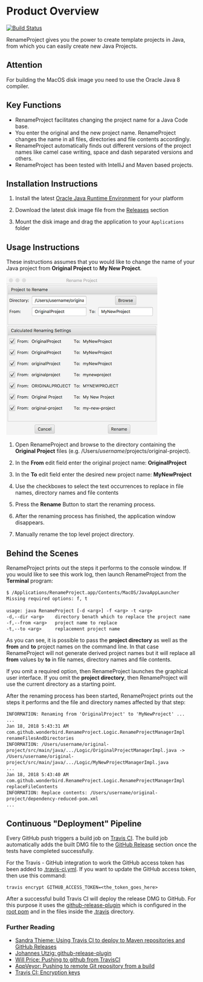 # Product Overview

[![Build Status](https://travis-ci.org/wonderbird/rename-project.svg?branch=master)](https://travis-ci.org/wonderbird/rename-project)

RenameProject gives you the power to create template projects in Java,
from which you can easily create new Java Projects.

## Attention

For building the MacOS disk image you need to use the Oracle Java 8 compiler.

## Key Functions

* RenameProject facilitates changing the project name for a Java Code base.
* You enter the original and the new project name. RenameProject
  changes the name in all files, directories and file contents accordingly.
* RenameProject automatically finds out different versions of the
  project names like camel case writing, space and dash separated versions
  and others.
* RenameProject has been tested with IntelliJ and Maven based projects.

## Installation Instructions

1. Install the latest [Oracle Java Runtime Environment](https://java.com/en/download/)
   for your platform

1. Download the latest disk image file from the [Releases](../../releases) section

1. Mount the disk image and drag the application to your `Applications` folder

## Usage Instructions

These instructions assumes that you would like to change the name of
your Java project from **Original Project** to **My New Project**.

<img alt="Screenshot of the RenameProject Graphical User Interface" src="https://github.com/wonderbird/rename-project/blob/master/doc/screenshot.png" width="400" />

1. Open RenameProject and browse to the directory containing the
   **Original Project** files (e.g. /Users/*username*/projects/original-project).

1. In the **From** edit field enter the original project name:
   **OriginalProject**

1. In the **To** edit field enter the desired new project name:
   **MyNewProject**

1. Use the checkboxes to select the text occurrences to replace in
   file names, directory names and file contents

1. Press the **Rename** Button to start the renaming process.

1. After the renaming process has finished, the application window
   disappears.

1. Manually rename the top level project directory.

## Behind the Scenes

RenameProject prints out the steps it performs to the console window. If
you would like to see this work log, then launch RenameProject from
the **Terminal** program:

```
$ /Applications/RenameProject.app/Contents/MacOS/JavaAppLauncher
Missing required options: f, t

usage: java RenameProject [-d <arg>] -f <arg> -t <arg>
-d,--dir <arg>    directory benath which to replace the project name
-f,--from <arg>   project name to replace
-t,--to <arg>     replacement project name
```

As you can see, it is possible to pass the **project directory** as
well as the **from** and **to** project names on the command line.
In that case RenameProject will not generate derived project names but
it will replace all **from** values by **to** in file names, directory
names and file contents.

If you omit a required option, then RenameProject launches the graphical
user interface. If you omit the **project directory**, then RenameProject
will use the current directory as a starting point.

After the renaming process has been started, RenameProject prints out
the steps it performs and the file and directory names affected by
that step:

```
INFORMATION: Renaming from 'OriginalProject' to 'MyNewProject' ...
...
Jan 18, 2018 5:43:31 AM com.github.wonderbird.RenameProject.Logic.RenameProjectManagerImpl renameFilesAndDirectories
INFORMATION: /Users/username/original-project/src/main/java/.../Logic/OriginalProjectManagerImpl.java -> /Users/username/original-project/src/main/java/.../Logic/MyNewProjectManagerImpl.java
...
Jan 18, 2018 5:43:40 AM com.github.wonderbird.RenameProject.Logic.RenameProjectManagerImpl replaceFileContents
INFORMATION: Replace contents: /Users/username/original-project/dependency-reduced-pom.xml
...
```

## Continuous "Deployment" Pipeline

Every GitHub push triggers a build job on [Travis CI](https://travis-ci.org/wonderbird/rename-project).
The build job automatically adds the built DMG file to the [GitHub Release](https://github.com/wonderbird/rename-project/releases)
section once the tests have completed successfully.

For the Travis - GitHub integration to work the GitHub access token has
been added to [.travis-ci.yml](https://github.com/wonderbird/rename-project/blob/master/.travis.yml).
If you want to update the GitHub access token, then use this command: 

```
travis encrypt GITHUB_ACCESS_TOKEN=<the_token_goes_here>
```

After a successful build Travis CI will deploy the release DMG to GitHub. For this purpose it uses the
[github-release-plugin](https://github.com/jutzig/github-release-plugin) which is configured in the
[root pom](https://github.com/wonderbird/rename-project/blob/master/pom.xml) and in the files inside the
[.travis](https://github.com/wonderbird/rename-project/blob/master/.travis) directory.

### Further Reading
- [Sandra Thieme: Using Travis CI to deploy to Maven repositories and GitHub Releases](https://synyx.de/blog/2018-01-24-travisci-github-releases/)
- [Johannes Utzig: github-release-plugin](https://github.com/jutzig/github-release-plugin)
- [Will Price: Pushing to github from TravisCI](https://gist.github.com/willprice/e07efd73fb7f13f917ea)
- [AppVeyor: Pushing to remote Git repository from a build](https://www.appveyor.com/docs/how-to/git-push/)
- [Travis CI: Encryption keys](https://docs.travis-ci.com/user/encryption-keys/)
